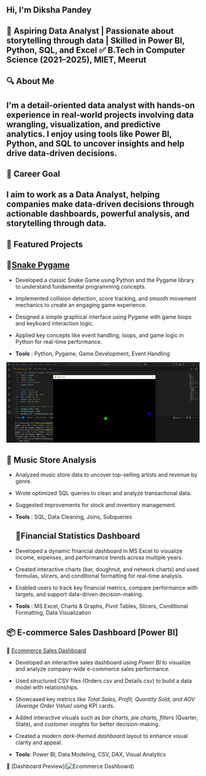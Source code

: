 ## Hi, I'm Diksha Pandey
🎯 Aspiring Data Analyst | Passionate about storytelling through data | Skilled in Power BI, Python, SQL, and Excel
✅ B.Tech in Computer Science (2021–2025), MIET, Meerut
--
## 🔍 About Me
I'm a detail-oriented data analyst with hands-on experience in real-world projects involving data wrangling, visualization, and predictive analytics. I enjoy using tools like Power BI, Python, and SQL to uncover insights and help drive data-driven decisions.
--
## 🚀 Career Goal
I aim to work as a Data Analyst, helping companies make data-driven decisions through actionable dashboards, powerful analysis, and storytelling through data.
--
## 💼 Featured Projects
## 🐍[Snake Pygame](https://github.com/dikshapandey08/SnakeGame)

- Developed a classic Snake Game using Python and the Pygame library to understand fundamental programming concepts.
- Implemented collision detection, score tracking, and smooth movement mechanics to create an engaging game experience.
- Designed a simple graphical interface using Pygame with game loops and keyboard interaction logic.
- Applied key concepts like event handling, loops, and game logic in Python for real-time performance.

 - **Tools** : Python, Pygame, Game Development, Event Handling

![Snake Game Screenshot](snake%20game%20screenshot.PNG) 

##  🎵 Music Store Analysis

- Analyzed music store data to uncover top-selling artists and revenue by genre.
- Wrote optimized SQL queries to clean and analyze transactional data.
- Suggested improvements for stock and inventory management.
  
- **Tools** : SQL, Data Cleaning, Joins, Subqueries







  ## 🧾Financial Statistics Dashboard
 
- Developed a dynamic financial dashboard in MS Excel to visualize income, expenses, and performance trends across multiple years.
- Created interactive charts (bar, doughnut, and network charts) and used formulas, slicers, and conditional formatting for real-time analysis.
- Enabled users to track key financial metrics, compare performance with targets, and support data-driven decision-making.

- **Tools** : MS Excel, Charts & Graphs, Pivot Tables, Slicers, Conditional Formatting, Data Visualization



## 📦 E-commerce Sales Dashboard [Power BI]
🔗 [Ecommerce Sales Dashboard](https://github.com/dikshapandey08/Ecommerce-Sales-Dashboard)

- Developed an interactive sales dashboard using *Power BI* to visualize and analyze company-wide e-commerce sales performance.
- Used structured CSV files (Orders.csv and Details.csv) to build a data model with relationships.
- Showcased key metrics like *Total Sales, Profit, Quantity Sold, and AOV (Average Order Value)* using KPI cards.
- Added interactive visuals such as *bar charts, pie charts, filters* (Quarter, State), and *customer insights* for better decision-making.
- Created a modern *dark-themed dashboard* layout to enhance visual clarity and appeal.

- **Tools**: Power BI, Data Modeling, CSV, DAX, Visual Analytics

📸 [Dashboard Preview](![Ecommerce Dashboard](https://github.com/dikshapandey08/Ecommerce-Sales-Dashboard/blob/main/dashboard%20images/dashboard_image_1.jpg?raw=true))








